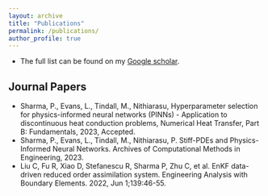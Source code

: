 ```yaml
---
layout: archive
title: "Publications"
permalink: /publications/
author_profile: true
---
```


* The full list can be found on my [Google scholar](https://scholar.google.com/citations?user=WYPgd2cAAAAJ&hl=en).

## Journal Papers

* Sharma, P., Evans, L., Tindall, M., Nithiarasu, Hyperparameter selection for physics-informed neural networks (PINNs) - Application to discontinuous heat conduction problems, Numerical Heat Transfer, Part B: Fundamentals, 2023, Accepted.
* Sharma, P., Evans, L., Tindall, M., Nithiarasu, P. Stiff-PDEs and Physics-Informed Neural Networks. Archives of Computational Methods in Engineering, 2023.
* Liu C, Fu R, Xiao D, Stefanescu R, Sharma P, Zhu C, et al. EnKF data-driven reduced order assimilation system. Engineering Analysis with Boundary Elements. 2022, Jun 1;139:46-55.